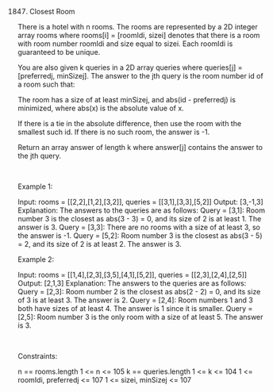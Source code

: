 1847. Closest Room

There is a hotel with n rooms. The rooms are represented by a 2D integer array rooms where rooms[i] = [roomIdi, sizei] denotes that there is a room with room number roomIdi and size equal to sizei. Each roomIdi is guaranteed to be unique.

You are also given k queries in a 2D array queries where queries[j] = [preferredj, minSizej]. The answer to the jth query is the room number id of a room such that:

The room has a size of at least minSizej, and
abs(id - preferredj) is minimized, where abs(x) is the absolute value of x.

If there is a tie in the absolute difference, then use the room with the smallest such id. If there is no such room, the answer is -1.

Return an array answer of length k where answer[j] contains the answer to the jth query.

 

Example 1:

Input: rooms = [[2,2],[1,2],[3,2]], queries = [[3,1],[3,3],[5,2]]
Output: [3,-1,3]
Explanation: The answers to the queries are as follows:
Query = [3,1]: Room number 3 is the closest as abs(3 - 3) = 0, and its size of 2 is at least 1. The answer is 3.
Query = [3,3]: There are no rooms with a size of at least 3, so the answer is -1.
Query = [5,2]: Room number 3 is the closest as abs(3 - 5) = 2, and its size of 2 is at least 2. The answer is 3.

Example 2:

Input: rooms = [[1,4],[2,3],[3,5],[4,1],[5,2]], queries = [[2,3],[2,4],[2,5]]
Output: [2,1,3]
Explanation: The answers to the queries are as follows:
Query = [2,3]: Room number 2 is the closest as abs(2 - 2) = 0, and its size of 3 is at least 3. The answer is 2.
Query = [2,4]: Room numbers 1 and 3 both have sizes of at least 4. The answer is 1 since it is smaller.
Query = [2,5]: Room number 3 is the only room with a size of at least 5. The answer is 3.

 

Constraints:

n == rooms.length
1 <= n <= 105
k == queries.length
1 <= k <= 104
1 <= roomIdi, preferredj <= 107
1 <= sizei, minSizej <= 107